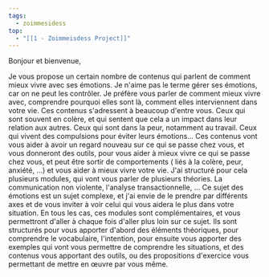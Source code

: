 ```yaml
---
tags:
  - zoimmesidess
top:
  - "[[1 - Zoimmeisdess Project]]"
---
```

Bonjour et bienvenue,

Je vous propose un certain nombre de contenus qui parlent de comment mieux vivre avec ses émotions.
Je n'aime pas le terme gérer ses émotions, car on ne peut les contrôler. Je préfère vous parler de comment mieux vivre avec, comprendre pourquoi elles sont là, comment elles interviennent dans votre vie.
Ces contenus s'adressent à beaucoup d'entre vous. Ceux qui sont souvent en colère, et qui sentent que cela a un impact dans leur relation aux autres. Ceux qui sont dans la peur, notamment au travail. Ceux qui vivent des compulsions pour éviter leurs émotions... 
Ces contenus vont vous aider à avoir un regard nouveau sur ce qui se passe chez vous, et vous donneront des outils, pour vous aider à mieux vivre ce qui se passe chez vous, et peut être sortir de comportements ( liés à la colère, peur, anxiété, ...) et vous aider à mieux vivre votre vie.
J'ai structuré pour cela plusieurs modules, qui vont vous parler de plusieurs théories. La communication non violente, l'analyse transactionnelle, ...
Ce sujet des émotions est un sujet complexe, et j'ai envie de le prendre par différents axes et de vous inviter à voir celui qui vous aidera le plus dans votre situation. 
En tous les cas, ces modules sont complémentaires, et vous permettront d'aller à chaque fois d'aller plus loin sur ce sujet.
Ils sont structurés pour vous apporter d'abord des éléments théoriques, pour comprendre le vocabulaire, l'intention, pour ensuite vous apporter des exemples qui vont vous permettre de comprendre les situations, et des contenus vous apportant des outils, ou des propositions d'exercice vous permettant de mettre en œuvre par vous même.
